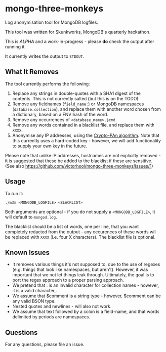 # mongo-three-monkeys
Log anonymisation tool for MongoDB logfiles.

This tool was written for Skunkworks, MongoDB's quarterly hackathon.

This is *ALPHA* and a work-in-progress - please **do** check the output after running it.

It currently writes the output to `STDOUT`.

## What It Removes

The tool currently performs the following:

1. Replace any strings in double-quotes with a SHA1 digest of the contents. This is not currently salted (but this is on the TODO)
1. Remove any fieldnames (`field_name:`) or MongoDB namespaces (`database.collection`), and replace them with another word chosen from a dictionary, based on a FNV hash of the word.
1. Remove any occurrences of `<database_name>.$cmd`.
1. Remove any words contained in a blacklist file, and replace them with `XXXX`.
1. Anonymise any IP addresses, using the [Crypto-PAn algorithm](http://www.cc.gatech.edu/computing/Telecomm/projects/cryptopan/). Note that this currently uses a hard-coded key - however, we will add functionality to supply your own key in the future.

Please note that unlike IP addresses, hostnames are not explicitly removed - it is suggested that these be added to the blacklist if these are sensitive. (See also https://github.com/victorhooi/mongo-three-monkeys/issues/1)

## Usage
To run it:

```
./m3m <MONGODB_LOGFILE> <BLACKLIST>
```

Both arguments are optional - if you do not supply a `<MONGODB_LOGFILE>`, it will default to `mongod.log`.

The blacklist should be a list of words, one per line, that you want completely redacted from the output - any occurences of these words will be replaced with `XXXX` (i.e. four X characters). The blacklist file is optional.


## Known Issues
* It removes various things it's not supposed to, due to the use of regexes (e.g. things that look like namespaces, but aren't). However, it was important that we not let things leak through. Ultimately, the goal is to port the regex approach to a proper parsing approach.
* We pretend that : is an invalid character for collection names - however, it is a valid character,.
* We assume that $comment is a string type - however, $comment can be any valid BSON type.
* Nested quotes and newlines - will also not work.
* We assume that text followed by a colon is a field-name, and that words delimited by periods are namespaces.

## Questions

For any questions, please file an issue.
